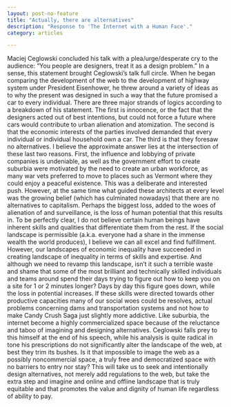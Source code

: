 ```yaml
---
layout: post-no-feature
title: "Actually, there are alternatives"
description: "Response to 'The Internet with a Human Face'."
category: articles

---
```


Maciej Ceglowski concluded his talk with a plea/urge/desperate cry to the audience: “You people are designers, treat it as a design problem.” In a sense, this statement brought Ceglowski’s talk full circle. When he began comparing the development of the web to the development of highway system under President Eisenhower, he threw around a variety of ideas as to why the present was designed in such a way that the future promised a car to every individual. There are three major strands of logics according to a breakdown of his statement. The first is innocence, or the fact that the designers acted out of best intentions, but could not force a future where cars would contribute to urban alienation and atomization. The second is that the economic interests of the parties involved demanded that every individual or individual household own a car. The third is that they foresaw no alternatives. I believe the approximate answer lies at the intersection of these last two reasons. First, the influence and lobbying of private companies is undeniable, as well as the government effort to create suburbia were motivated by the need to create an urban workforce, as many war vets preferred to move to places such as Vermont where they could enjoy a peaceful existence. This was a deliberate and interested push. However, at the same time what guided these architects at every level was the growing belief (which has culminated nowadays) that there are no alternatives to capitalism. Perhaps the biggest loss, added to the woes of alienation of and surveillance, is the loss of human potential that this results in. To be perfectly clear, I do not believe certain human beings have inherent skills and qualities that differentiate them from the rest. If the social landscape is permissible (a.k.a. everyone had a share in the immense wealth the world produces), I believe we can all excel and find fulfillment. However, our landscapes of economic inequality have succeeded in creating landscape of inequality in terms of skills and expertise. And although we need to revamp this landscape, isn’t it such a terrible waste and shame that some of the most brilliant and technically skilled individuals and teams around spend their days trying to figure out how to keep you on a site for 1 or 2 minutes longer? Days by day this figure goes down, while the loss in potential increases. If these skills were directed towards other productive capacities many of our social woes could be resolves, actual problems concerning dams and transportation systems and not how to make Candy Crush Saga just slightly more addictive. Like suburbia, the internet become a highly commercialized space because of the reluctance and taboo of imagining and designing alternatives. Ceglowski falls prey to this himself at the end of his speech, while his analysis is quite radical in tone his prescriptions do not significantly alter the landscape of the web, at best they trim its bushes. Is it that impossible to image the web as a possibly noncommercial space, a truly free and democratized space with no barriers to entry nor stay? This will take us to seek and intentionally design alternatives, not merely add regulations to the web, but take the extra step and imagine and online and offline landscape that is truly equitable and that promotes the value and dignity of human life regardless of ability to pay. 
